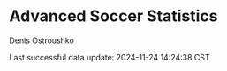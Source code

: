 # Advanced Soccer Statistics
Denis Ostroushko

<!-- gfm -->

Last successful data update: 2024-11-24 14:24:38 CST
